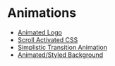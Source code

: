 # Animations

- [Animated Logo](./01AnimatedLogo/)
- [Scroll Activated CSS](./02ScrollActivatedCSS/)
- [Simplistic Transition Animation](./03SimpleTransitionAnimation/)
- [Animated/Styled Background](./04BackGrounds/)

